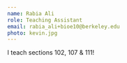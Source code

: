 ```yaml
---
name: Rabia Ali
role: Teaching Assistant
email: rabia_ali+bioe10@berkeley.edu
photo: kevin.jpg
---
```


I teach sections 102, 107 & 111!
